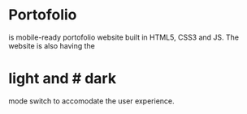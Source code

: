 # Portofolio

is mobile-ready portofolio website built in HTML5, CSS3 and JS. 
The website is also having the 
# light and # dark 
mode switch to accomodate the user experience.